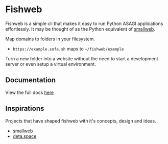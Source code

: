 # Fishweb

Fishweb is a simple cli that makes it easy to run Python ASAGI applications effortlessly. It may be thought of as the Python equivalent of [smallweb](https://github.com/pomdtr/smallweb).

Map domains to folders in your filesystem.

- `https://example.sofa.sh` maps to `~/fishweb/example`

Turn a new folder into a website without the need to start a development server or even setup a virtual environment.

## Documentation

View the full docs [here]()

## Inspirations

Projects that have shaped fishweb with it's concepts, design and ideas.

- [smallweb](https://github.com/pomdtr/smallweb)
- [deta.space](https://github.com/deta/space-docs)
